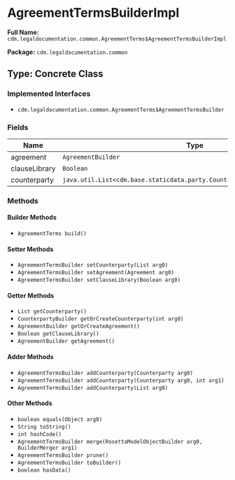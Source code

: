 # AgreementTermsBuilderImpl

**Full Name:** `cdm.legaldocumentation.common.AgreementTerms$AgreementTermsBuilderImpl`

**Package:** `cdm.legaldocumentation.common`

## Type: Concrete Class

### Implemented Interfaces

- `cdm.legaldocumentation.common.AgreementTerms$AgreementTermsBuilder`

### Fields

| Name | Type | Description |
|------|------|-------------|
| agreement | `AgreementBuilder` |  |
| clauseLibrary | `Boolean` |  |
| counterparty | `java.util.List<cdm.base.staticdata.party.Counterparty$CounterpartyBuilder>` |  |

### Methods

#### Builder Methods

- `AgreementTerms build()`

#### Setter Methods

- `AgreementTermsBuilder setCounterparty(List arg0)`
- `AgreementTermsBuilder setAgreement(Agreement arg0)`
- `AgreementTermsBuilder setClauseLibrary(Boolean arg0)`

#### Getter Methods

- `List getCounterparty()`
- `CounterpartyBuilder getOrCreateCounterparty(int arg0)`
- `AgreementBuilder getOrCreateAgreement()`
- `Boolean getClauseLibrary()`
- `AgreementBuilder getAgreement()`

#### Adder Methods

- `AgreementTermsBuilder addCounterparty(Counterparty arg0)`
- `AgreementTermsBuilder addCounterparty(Counterparty arg0, int arg1)`
- `AgreementTermsBuilder addCounterparty(List arg0)`

#### Other Methods

- `boolean equals(Object arg0)`
- `String toString()`
- `int hashCode()`
- `AgreementTermsBuilder merge(RosettaModelObjectBuilder arg0, BuilderMerger arg1)`
- `AgreementTermsBuilder prune()`
- `AgreementTermsBuilder toBuilder()`
- `boolean hasData()`

